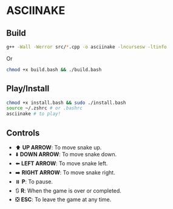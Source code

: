 # ASCIINAKE

## Build

```bash
g++ -Wall -Werror src/*.cpp -o asciinake -lncursesw -ltinfo
```

Or

```bash
chmod +x build.bash && ./build.bash
```

## Play/Install

```bash
chmod +x install.bash && sudo ./install.bash
source ~/.zshrc # or .bashrc
asciinake # to play!
```

## Controls

* ⬆️ **UP ARROW**: To move snake up.
* ⬇️ **DOWN ARROW**: To move snake down.
* ⬅️ **LEFT ARROW**: To move snake left.
* ➡️ **RIGHT ARROW**: To move snake right.
* ⏸️ **P**: To pause.
* 🔃 **R**: When the game is over or completed.
* ❎ **ESC**: To leave the game at any time.
